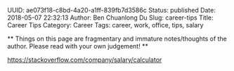 UUID: ae073f18-c8bd-4a20-a1ff-839fb7d3586c
Status: published
Date: 2018-05-07 22:32:13
Author: Ben Chuanlong Du
Slug: career-tips
Title: Career Tips
Category: Career
Tags: career, work, office, tips, salary

**
Things on this page are
fragmentary and immature notes/thoughts of the author.
Please read with your own judgement!
**

https://stackoverflow.com/company/salary/calculator

